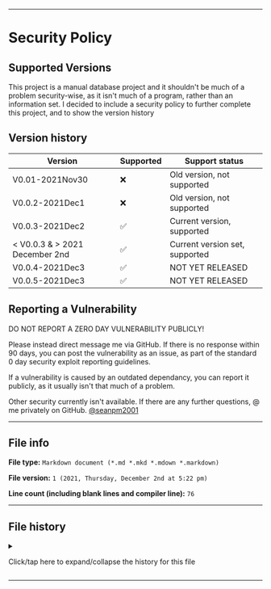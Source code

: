 
***

# Security Policy

## Supported Versions

This project is a manual database project and it shouldn't be much of a problem security-wise, as it isn't much of a program, rather than an information set. I decided to include a security policy to further complete this project, and to show the version history

## Version history

| Version | Supported          | Support status |
| ------- | ------------------ |-----------------|
| V0.01-2021Nov30   | :x: | Old version, not supported |
| V0.0.2-2021Dec1   | :x: | Old version, not supported |
| V0.0.3-2021Dec2    | :white_check_mark: | Current version, supported |
| < V0.0.3 & > 2021 December 2nd   | :white_check_mark:                | Current version set, supported |
| V0.0.4-2021Dec3    | :white_check_mark: | NOT YET RELEASED |
| V0.0.5-2021Dec3    | :white_check_mark: | NOT YET RELEASED |

## Reporting a Vulnerability

DO NOT REPORT A ZERO DAY VULNERABILITY PUBLICLY!

Please instead direct message me via GitHub. If there is no response within 90 days, you can post the vulnerability as an issue, as part of the standard 0 day security exploit reporting guidelines.

If a vulnerability is caused by an outdated dependancy, you can report it publicly, as it usually isn't that much of a problem.

Other security currently isn't available. If there are any further questions, @ me privately on GitHub. [@seanpm2001](https://github.com/seanpm2001/)

***

## File info

**File type:** `Markdown document (*.md *.mkd *.mdown *.markdown)`

**File version:** `1 (2021, Thursday, December 2nd at 5:22 pm)`

**Line count (including blank lines and compiler line):** `76`

***

## File history

<details><summary><p>Click/tap here to expand/collapse the history for this file</p></summary>

**Version 1 (2021, Thursday, Decemnber 2nd at 5:22 pm)**

> Changes:

> * Started the file

> * Added the supported versions section

> * Added the version history section (accounting for the first 3 versions)

> * Added the reporting a vulnerability section

> * Added the file info section

> * Added the file history section

> * No other changes in version 1

**Version 2 (Coming soon)**

> Changes:

> * Coming soon

> * No other changes in version 6

</details>

***


